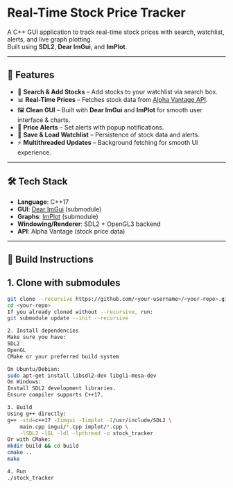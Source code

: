 # Real-Time Stock Price Tracker

A C++ GUI application to track real-time stock prices with search, watchlist, alerts, and live graph plotting.  
Built using **SDL2**, **Dear ImGui**, and **ImPlot**.  

---

## 🚀 Features
- 🔎 **Search & Add Stocks** – Add stocks to your watchlist via search box.  
- 📊 **Real-Time Prices** – Fetches stock data from [Alpha Vantage API](https://www.alphavantage.co/).  
- 🖼 **Clean GUI** – Built with **Dear ImGui** and **ImPlot** for smooth user interface & charts.  
- 🔔 **Price Alerts** – Set alerts with popup notifications.  
- 💾 **Save & Load Watchlist** – Persistence of stock data and alerts.  
- ⚡ **Multithreaded Updates** – Background fetching for smooth UI experience.  

---

## 🛠️ Tech Stack
- **Language**: C++17  
- **GUI**: [Dear ImGui](https://github.com/ocornut/imgui) (submodule)  
- **Graphs**: [ImPlot](https://github.com/epezent/implot) (submodule)  
- **Windowing/Renderer**: SDL2 + OpenGL3 backend  
- **API**: Alpha Vantage (stock price data)  

---

## 🔧 Build Instructions


## 1. Clone with submodules
```bash
git clone --recursive https://github.com/<your-username>/<your-repo>.git
cd <your-repo>
If you already cloned without --recursive, run:
git submodule update --init --recursive

2. Install dependencies
Make sure you have:
SDL2
OpenGL
CMake or your preferred build system

On Ubuntu/Debian:
sudo apt-get install libsdl2-dev libgl1-mesa-dev
On Windows:
Install SDL2 development libraries.
Ensure compiler supports C++17.

3. Build
Using g++ directly:
g++ -std=c++17 -Iimgui -Iimplot -I/usr/include/SDL2 \
    main.cpp imgui/*.cpp implot/*.cpp \
    -lSDL2 -lGL -ldl -lpthread -o stock_tracker
Or with CMake:
mkdir build && cd build
cmake ..
make

4. Run
./stock_tracker

